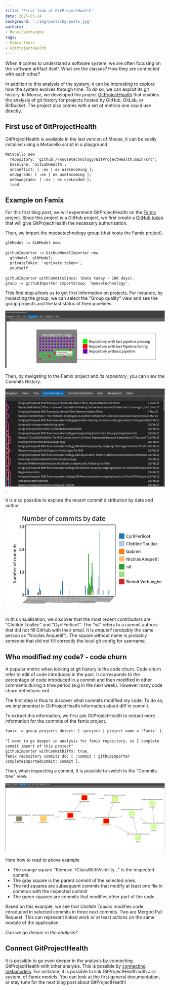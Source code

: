 ```yaml
---
title: "First look at GitProjectHealth"
date: 2025-03-24
background: './img/posts/bg-posts.jpg'
authors:
- BenoitVerhaeghe
tags:
- Famix-tools
- GitProjectHealth
---
```


When it comes to understand a software system, we are often focusing on the software artifact itself.
What are the classes? How they are connected with each other?

In addition to this analysis of the system, it can be interesting to explore how the system evolves through time.
To do so, we can exploit its git history.
In Moose, we developed the project [GitProjectHealth](/users/gitproject-health/getting-started-with-gitproject-health.md) that enables the analysis of git history for projects hosted by GitHub, GitLab, or BitBucket.
The project also comes with a set of metrics one could use directly.

## First use of GitProjectHealth

GitProjectHealth is available in the last version of Moose, it can be easily installed using a Metacello script in a playground.

```smalltalk
Metacello new
  repository: 'github://moosetechnology/GitProjectHealth:main/src';
  baseline: 'GitLabHealth';
  onConflict: [ :ex | ex useIncoming ];
  onUpgrade: [ :ex | ex useIncoming ];
  onDowngrade: [ :ex | ex useLoaded ];
  load
```

## Example on Famix

For this first blog post, we will experiment GitProjectHealth on the [Famix](https://github.com/moosetechnology/Famix) project.
Since this project is a GitHub project, we first create a [GitHub token](https://github.com/settings/tokens) that will give GitProjectHealth the necessary authorization.

Then, we import the moosetechnology group (that hosts the Famix project).

```smalltalk
glhModel := GLHModel new.

githubImporter := GithubModelImporter new
  glhModel: glhModel;
  privateToken: '<private token>';
  yourself.

githubImporter withCommitsSince: (Date today - 100 days).
group := githubImporter importGroup: 'moosetechnology'.
```

This first step allows us to get first information on projects.
For instance, by inspecting the group, we can select the "Group quality" view and see the group projects and the last status of their pipelines.

![Group Quality view for moosetechnology](./img/posts/2025-03-17-first-look-at-gitprojecthealth/group-quality-moosetechnology.png)

Then, by navigating to the Famix project and *its repository*, you can view the Commits History.

![alt text](./img/posts/2025-03-17-first-look-at-gitprojecthealth/famix-git-history.png).

It is also possible to explore the recent commit distribution by date and author

![commit distribution](./img/posts/2025-03-17-first-look-at-gitprojecthealth/commit-distribution.png).

In this visualization, we discover that the most recent contributors are "Clotilde Toullec" and "CyrilFerlicot".
The *"nil"* refers to a commit authors that did not fill GitHub with their email. It is *anquetil* (probably the same person as "Nicolas Anquetil").
The square without name is probably someone that did not fill correctly the local git config for username.

## Who modified my code? - code churn

A popular metric when looking at git history is the code churn.
Code churn refer to edit of code introduced in the past.
It corresponds to the percentage of code introduced in a commit and then modified in other comments during a time period (e.g in the next week).
However many code churn definitions exit.

The first step is thus to discover what commits modified my code.
To do so, we implemented in GitProjectHealth information about diff in commit.

To extract this information, we first ask GitProjectHealth to extract more information for the commits of the famix project.

```smalltalk
famix := group projects detect: [ :project | project name = 'Famix' ].

"I want to go deeper in analysis for famix repository, so I complete commit import of this project"
githubImporter withCommitDiffs: true.
famix repository commits do: [ :commit | githubImporter completeImportedCommit: commit ].
```

Then, when inspecting a commit, it is possible to switch to the "Commits tree" view.

![Commit Tree](./img/posts/2025-03-17-first-look-at-gitprojecthealth/commit-tree.png)

Here how to read to above example

- The orange square "Remove TClassWithVisibility..." is the inspected commit.
- The gray square is the parent commit of the selected ones.
- The red squares are subsequent commits that modify at least one file in common with the inspected commit
- The green squares are commits that modifies other part of the code

Based on this example, we see that *Clotilde Toullec* modifies code introduced in selected commits in three next commits.
Two are Merged Pull Request.
This can represent linked work or at least actions on the same module of the application.

*Can we go deeper in the analysis?*

## Connect GitProjectHealth

It is possible to go even deeper in the analysis by connecting GitProjectHealth with other analysis.
This is possible by [connecting metamodels](/developers/create-new-metamodel.md#introducing-submetamodels).
For instance, it is possible to link GitProjectHealth with Jira system, of Famix models.
You can look at the first general documentation, or stay tune for the next blog post about GitProjectHealth!
